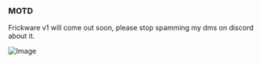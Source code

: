 ### MOTD
Frickware v1 will come out soon, please stop spamming my dms on discord about it.

![Image](https://i.imgur.com/RsIjmhT.png)

